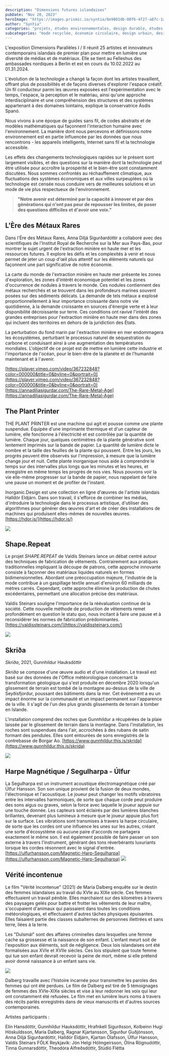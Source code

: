 ```yaml
---
description: "Dimensions futures islandaises"
pubDate: "Nov 20, 2023"
heroImage: "https://images.prismic.io/syntia/8e9801db-00f6-4f27-a87c-1aafca357b20_20231119_155548.jpg?auto=compress,format"
author: "Syntia"
categories: "projets, études environnementales, design durable, études sonores"
subcategories: "mode recyclée, économie circulaire, design urbain, design matériel"
---
```


L'exposition Dimensions Parallèles I / II réunit 25 artistes et innovateurs
contemporains islandais de premier plan pour mettre en lumière une diversité de
médias et de matériaux. Elle se tient au Felleshus des ambassades nordiques à
Berlin et est en cours du 10.02.2022 au 01.31.2024.

L'évolution de la technologie a changé la façon dont les artistes travaillent,
offrant plus de possibilités et de façons diverses d'explorer l'espace créatif.
Un fil conducteur parmi les œuvres exposées est l'expérimentation avec le temps,
l'espace, la perception et le matériau, ainsi qu'une approche interdisciplinaire
et une compréhension des structures et des systèmes appartenant à des domaines
lointains, explique la conservatrice Ásdís Spanó.

Nous vivons à une époque de guides sans fil, de codes abstraits et de modèles
mathématiques qui façonnent l'interaction humaine avec l'environnement. La
manière dont nous percevons et définissons notre environnement est en partie
influencée par les données que nous rencontrons - les appareils intelligents,
Internet sans fil et la technologie accessible.

Les effets des changements technologiques rapides sur le présent sont largement
visibles, et des questions sur la manière dont la technologie peut être utilisée
pour accroître la prospérité et le bien-être sont constamment discutées. Nous
sommes confrontés au réchauffement climatique, aux fluctuations des systèmes
économiques et aux villes surpeuplées où la technologie est censée nous conduire
vers de meilleures solutions et un mode de vie plus respectueux de
l'environnement.

> **"Notre avenir est déterminé par la capacité à innover et par des générations
> qui n'ont pas peur de repousser les limites, de poser des questions difficiles
> et d'avoir une voix."**

## **L'Ère des Métaux Rares**

Dans l'Ère des Métaux Rares, Anna Diljá Sigurðardóttir a collaboré avec des
scientifiques de l'Institut Royal de Recherche sur la Mer aux Pays-Bas, pour
montrer le sujet urgent de l'extraction minière en haute mer et les ressources
futures. Il explore les défis et les complexités à venir et nous permet de jeter
un coup d'œil plus attentif sur les éléments naturels qui façonnent une part
significative de notre économie.

La carte du monde de l'extraction minière en haute mer présente les zones
d'exploration, les zones d'intérêt économique potentiel et les zones
d'occurrence de nodules à travers le monde. Ces nodules contiennent des métaux
recherchés et se trouvent dans les profondeurs marines souvent posées sur des
sédiments délicats. La demande de tels métaux a explosé proportionnellement à
leur importance croissante dans notre vie quotidienne, à la demande croissante
en sources d'énergie verte et à leur disponibilité décroissante sur terre. Ces
conditions ont ravivé l'intérêt des grandes entreprises pour l'extraction
minière en haute mer dans des zones qui incluent des territoires en dehors de la
juridiction des États.

La perturbation du fond marin par l'extraction minière en mer endommagera les
écosystèmes, perturbant le processus naturel de séquestration du carbone et
conduisant ainsi à une augmentation des températures mondiales. L'objectif de ce
projet est de mettre en lumière cette industrie et l'importance de l'océan, pour
le bien-être de la planète et de l'humanité maintenant et à l'avenir.

[https://player.vimeo.com/video/367232848?color=000000&title=0&byline=0&portrait=0](https://player.vimeo.com/video/367232848?color=000000&title=0&byline=0&portrait=0)
[https://annadiljasigurdar.com/The-Rare-Metal-Age](https://annadiljasigurdar.com/The-Rare-Metal-Age)

## **The Plant Printer**

THE PLANT PRINTER est une machine qui agit et pousse comme une plante suspendue.
Équipée d'une imprimante thermique et d'un capteur de lumière, elle fonctionne à
l'électricité et est contrôlée par la quantité de lumière. Chaque jour, quelques
centimètres de la plante générative sont lentement imprimés sur la bande de
papier. La quantité de lumière dicte le nombre et la taille des feuilles de la
plante qui poussent. Entre les jours, les progrès peuvent être observés sur
l'impression, à mesure que la lumière change jour et nuit. Cette plante
inorganique nous aide à comprendre le temps sur des intervalles plus longs que
les minutes et les heures, et enregistre en même temps les progrès de nos vies.
Nous pouvons voir la vie elle-même progresser sur la bande de papier, nous
rappelant de faire une pause un moment et de profiter de l'instant.

Inorganic.Design est une collection en ligne d'œuvres de l'artiste islandais
Halldór Eldjárn. Dans son travail, il s'efforce de combiner les médias,
d'introduire la technologie dans le processus artistique, d'utiliser des
algorithmes pour générer des œuvres d'art et de créer des installations de
machines qui produisent elles-mêmes de nouvelles œuvres.
[https://hdor.is/](https://hdor.is/)

![](https://images.prismic.io/syntia/8e9801db-00f6-4f27-a87c-1aafca357b20_20231119_155548.jpg?auto=compress,format)

## **Shape.Repeat**

Le projet _SHAPE.REPEAT_ de Valdís Steinars lance un débat centré autour des
techniques de fabrication de vêtements. Contrairement aux pratiques
traditionnelles impliquant la découpe de patrons, cette approche innovante
consiste à façonner des matériaux liquides naturels en formes bidimensionnelles.
Abordant une préoccupation majeure, l'industrie de la mode contribue à un
gaspillage textile annuel d'environ 60 milliards de mètres carrés. Cependant,
cette approche élimine la production de chutes excédentaires, permettant une
allocation précise des matériaux.

Valdís Steinars souligne l'importance de la réévaluation continue de la société.
Cette nouvelle méthode de production de vêtements remet profondément en question
le statu quo, nous incitant à faire une pause et à reconsidérer les normes de
fabrication prédominantes.
[https://valdissteinars.com/](https://valdissteinars.com/)

![](https://images.prismic.io/syntia/243375c4-70a9-4c38-8732-fc3b063bbdfc_IMG_20231119_153615.jpg?auto=compress,format)

## **Skriða**

_Skriða_, 2021, Gunnhildur Hauksdóttir

_Skriða_ se compose d'une œuvre audio et d'une installation. Le travail est basé
sur des données de l'Office météorologique concernant la transformation
géologique qui s'est produite en décembre 2020 lorsqu'un glissement de terrain
est tombé de la montagne au-dessus de la ville de Seyðisfjordur, poussant des
bâtiments dans la mer. Cet événement a eu un impact énorme sur la communauté et
un impact permanent sur l'apparence de la ville. Il s'agit de l'un des plus
grands glissements de terrain à tomber en Islande.

L'installation comprend des roches que Gunnhildur a récupérées de la plaie
laissée par le glissement de terrain dans la montagne. Dans l'installation, les
roches sont suspendues dans l'air, accrochées à des rubans de satin formant des
pendules. Elles sont entourées de sons enregistrés de la contrebasse de Borgar
Ao.
[https://www.gunnhildur.this.is/skrida](https://www.gunnhildur.this.is/skrida)

![](https://images.prismic.io/syntia/604eee60-c995-4b69-b35d-8afaf5f8cc72_IMG_20231119_184057.jpg?auto=compress,format)

## **Harpe Magnétique / Segulharpa - Úlfur**

La Segulharpa est un instrument acoustique électromagnétique créé par Úlfur
Hansson. Son son unique provient de la fusion de deux mondes, l'électronique et
l'acoustique. Le joueur peut changer les motifs vibratoires entre les
intervalles harmoniques, de sorte que chaque corde peut produire des sons aigus
ou graves, selon la force avec laquelle le joueur appuie sur une touche donnée.
Les capteurs sont éclairés par des lumières blanches brillantes, devenant plus
lumineux à mesure que le joueur appuie plus fort sur la surface. Les vibrations
sont transmises à travers la harpe circulaire, de sorte que les cordes ont une
influence les unes sur les autres, créant une sorte d'écosystème où aucune paire
d'accords ne partagera exactement le même son. Il est également possible de
faire passer un son externe à travers l'instrument, générant des tons
réverbérants luxuriants lorsque les cordes résonnent avec le signal d'entrée.
[https://ulfurhansson.com/Magnetic-Harp-Segulharpa](https://ulfurhansson.com/Magnetic-Harp-Segulharpa)
![](https://images.prismic.io/syntia/f66b70e0-b8d3-48dc-88fd-8306ff6cdc2f_IMG_20231119_153657.jpg?auto=compress,format)

## Vérité incontenue

Le film "Vérité Incontenue" (2021) de María Dalberg enquête sur le destin des
femmes islandaises au travail du XVIe au XIXe siècle. Ces femmes effectuaient un
travail pénible. Elles marchaient sur des kilomètres à travers des paysages
gelés pour battre et frotter les vêtements de leur maître, s'occupaient
d'animaux qui paissaient dans toutes les conditions météorologiques, et
effectuaient d'autres tâches physiques épuisantes. Elles faisaient partie des
classes subalternes de personnes illettrées et sans terre, liées à la terre.

Les "Dulsmál" sont des affaires criminelles dans lesquelles une femme cache sa
grossesse et la naissance de son enfant. L'enfant meurt soit de l'exposition aux
éléments, soit de négligence. Deux lois islandaises ont été formalisées aux XVIe
et XVIIe siècles. Ces lois stipulent que toute femme qui tue son enfant devrait
recevoir la peine de mort, même si elle prétend avoir donné naissance à un
enfant sans vie.

![](https://images.prismic.io/syntia/83311525-e7e1-431c-8eca-a272776807d0_UT%2Bmynd%2B22_00187399.jpg?auto=compress,format)

Dalberg travaille avec l'histoire incarnée pour transmettre les paroles des
femmes qui ont été perdues. Le film de Dalberg est tiré de 5 témoignages de
femmes des XVIe-XIXe siècles et vise à leur redonner les voix qui leur ont
constamment été refusées. Le film met en lumière leurs noms à travers des récits
parlés enregistrés dans de vieux manuscrits et d'autres sources contemporaines.

Artistes participants :

Elín Hansdóttir, Gunnhildur Hauksdóttir, Hrafnkell Sigurðsson, Kolbeinn Hugi
Höskuldsson, María Dalberg, Ragnar Kjartansson, Sigurður Guðjónsson, Anna Diljá
Sigurðardóttir, Halldór Eldjárn, Kjartan Ólafsson, Úlfur Hansson, Valdís
Steinars FÓLK Reykjavík: Jón Helgi Hólmgeirsson, Ólína Rögnudóttir, Tinna
Gunnarsdóttir, Theodóra Alfreðsdóttir, Stúdíó Flétta
